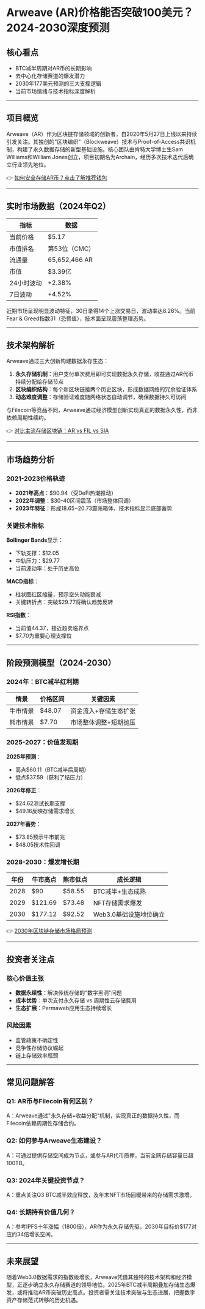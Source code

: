# Arweave (AR)价格能否突破100美元？2024-2030深度预测

## 核心看点
- BTC减半周期对AR币的长期影响
- 去中心化存储赛道的爆发潜力
- 2030年177美元预测的三大支撑逻辑
- 当前市场情绪与技术指标深度解析

---

## 项目概览
Arweave（AR）作为区块链存储领域的创新者，自2020年5月27日上线以来持续引发关注。其独创的"区块编织"（Blockweave）技术与Proof-of-Access共识机制，构建了永久数据存储的新型基础设施。核心团队由肯特大学博士生Sam Williams和William Jones创立，项目初期名为Archain，经历多次技术迭代后确立行业领先地位。

👉 [如何安全存储AR币？点击了解推荐钱包](https://bit.ly/okx_welcome)

---

## 实时市场数据（2024年Q2）
| 指标          | 数据                |
|---------------|---------------------|
| 当前价格      | $5.17               |
| 市值排名      | 第53位（CMC）       |
| 流通量        | 65,652,466 AR       |
| 市值          | $3.39亿             |
| 24小时波动    | +2.38%              |
| 7日波动       | +4.52%              |

近期市场呈现明显波动特征，30日录得14个上涨交易日，波动率达8.26%。当前Fear & Greed指数31（恐慌值），技术面呈现震荡整理态势。

---

## 技术架构解析
Arweave通过三大创新构建数据永存生态：
1. **永久存储机制**：用户支付单次费用即可实现数据永久存储，收益通过AR代币持续分配给存储节点
2. **区块编织结构**：每个新区块链接两个历史区块，形成数据网络的冗余验证体系
3. **动态难度调整**：存储验证难度随网络状态自动调节，确保数据持久可访问

与Filecoin等竞品不同，Arweave通过经济模型创新实现真正的数据永久性，而非依赖周期性续约。

👉 [对比主流存储区块链：AR vs FIL vs SIA](https://bit.ly/okx_welcome)

---

## 市场趋势分析
### 2021-2023价格轨迹
- **2021年高点**：$90.94（受DeFi热潮推动）
- **2022年调整**：$30-40区间震荡（市场整体回调）
- **2023年特征**：形成$18.65-$20.73震荡箱体，技术指标显示底部蓄势

### 关键技术指标
**Bollinger Bands**显示：
- 下轨支撑：$12.05
- 中轨压力：$29.77
- 当前波动率：处于历史高位

**MACD指标**：
- 柱状图红区缩量，预示空头动能衰减
- 关键转折点：突破$29.77将确认趋势反转

**RSI指数**：
- 当前值44.37，接近超卖临界点
- $7.70为重要心理支撑位

---

## 阶段预测模型（2024-2030）
### 2024年：BTC减半红利期
| 情景        | 价格区间 | 关键因素                  |
|------------|----------|---------------------------|
| 牛市情景   | $48.07   | 资金流入+存储生态扩张      |
| 熊市情景   | $7.70    | 市场整体调整+短期抛压     |

### 2025-2027：价值发现期
**2025年预测**：
- 高点$60.11（BTC减半后周期）
- 低点$37.59（获利了结压力）

**2026年修正**：
- $24.62测试长期支撑
- $49.16反映存储需求增长

**2027年蓄势**：
- $73.85预示牛市前兆
- $48.05技术性回调

### 2028-2030：爆发增长期
| 年份 | 牛市高点 | 熊市低点 | 成长逻辑                |
|------|----------|----------|-------------------------|
| 2028 | $90      | $58.55   | BTC减半+生态成熟        |
| 2029 | $121.69  | $73.48   | NFT存储需求爆发         |
| 2030 | $177.12  | $92.52   | Web3.0基础设施地位确立  |

👉 [2030年区块链存储市场格局预测](https://bit.ly/okx_welcome)

---

## 投资者关注点
### 核心价值主张
- **数据永续性**：解决传统存储的"数字黑洞"问题
- **成本优势**：单次支付永久存储 vs 周期性云存储费用
- **生态扩展**：Permaweb应用生态持续增长

### 风险因素
- 监管政策不确定性
- 竞争性存储协议崛起
- 链上存储效率瓶颈

---

## 常见问题解答
### Q1: AR币与Filecoin有何区别？
A：Arweave通过"永久存储+收益分配"机制，实现真正的数据持久性，而Filecoin依赖周期性存储合约。

### Q2: 如何参与Arweave生态建设？
A：可通过提供存储空间成为节点，或参与AR代币质押，当前全网存储容量已超100TB。

### Q3: 2024年关键投资节点？
A：重点关注Q3 BTC减半效应释放，及年末NFT市场回暖带来的存储需求激增。

### Q4: 长期持有价值几何？
A：参考IPFS十年涨幅（1800倍），AR作为永久存储先驱，2030年目标价$177对应约34倍增长空间。

---

## 未来展望
随着Web3.0数据需求的指数级增长，Arweave凭借其独特的技术架构和经济模型，正逐步确立永久存储赛道的领导地位。2025年BTC减半周期叠加存储生态爆发，或将推动AR币突破历史高点。投资者需关注技术突破与生态进展，把握数字资产存储范式转移的历史机遇。